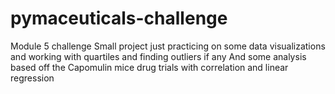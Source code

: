 # pymaceuticals-challenge
Module 5 challenge
Small project just practicing on some data visualizations and working with quartiles and finding outliers if any
And some analysis based off the Capomulin mice drug trials with correlation and linear regression
